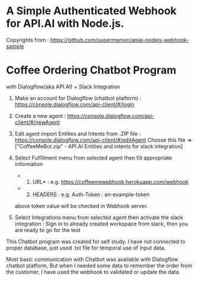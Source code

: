 
# A Simple Authenticated Webhook for API.AI with Node.js.
Copyrights from : https://github.com/supermamon/apiai-nodejs-webhook-sample

# Coffee Ordering Chatbot Program
with Dialogflow(aka API.AI) + Slack Integration

1. Make an account for Dialogflow (chatbot platform)
: https://console.dialogflow.com/api-client/#/login

2. Create a new agent 
: https://console.dialogflow.com/api-client/#/newAgent

3. Edit agent import Entities and Intents from .ZIP file
: https://console.dialogflow.com/api-client/#/editAgent
  Choose this file => ["CoffeeMeBot.zip" - API.AI Entities and intents for slack integration]
  
4. Select Fulfillment menu from selected agent then fill appropriate information
   - 1) URL* :
   e.g. https://coffeemewebhook.herokuapp.com/webhook
   - 2) HEADERS : 
   e.g. Auth-Token : an-example-token 
   
   above token value will be checked in Webhook server.

5. Select Integrations menu from selected agent then activate the slack integration 
: Sign in to already created workspace from slack, then you are ready to go for the test

This Chatbot program was created for self study. 
I have not connected to proper database, just used .txt file for temporal use of input data.

Most basic communication with Chatbot was available with Dialogflow chatbot platform,
But when I needed some data to remember the order from the customer, 
I have used the webhook to validated or update the data.

